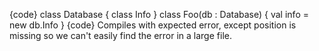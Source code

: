 {code}
  class Database {
    class Info
  }
  class Foo(db : Database) {
    val info = new db.Info
  }
{code}
Compiles with expected error, except position is missing so we can't easily find the error in a large file.
